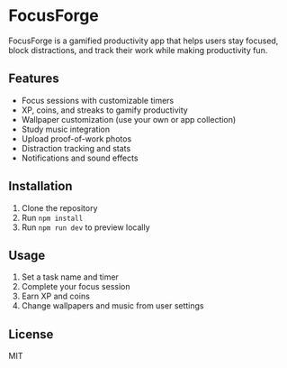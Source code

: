# FocusForge

FocusForge is a gamified productivity app that helps users stay focused, block distractions, and track their work while making productivity fun.

## Features
- Focus sessions with customizable timers
- XP, coins, and streaks to gamify productivity
- Wallpaper customization (use your own or app collection)
- Study music integration
- Upload proof-of-work photos
- Distraction tracking and stats
- Notifications and sound effects

## Installation
1. Clone the repository
2. Run `npm install`
3. Run `npm run dev` to preview locally

## Usage
1. Set a task name and timer
2. Complete your focus session
3. Earn XP and coins
4. Change wallpapers and music from user settings

## License
MIT
